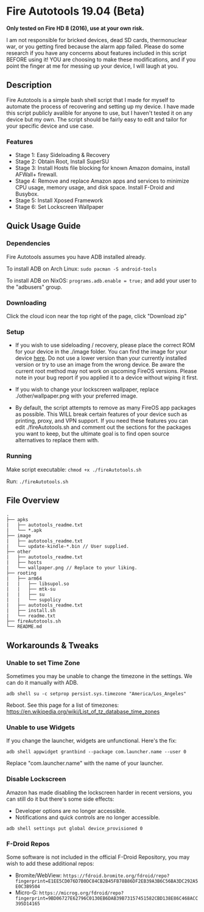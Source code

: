 # Fire Autotools 19.04 (Beta)
**Only tested on Fire HD 8 (2016), use at your own risk.**

I am not responsible for bricked devices, dead SD cards, thermonuclear war, or you getting fired because the alarm app failed. Please do some research if you have any concerns about features included in this script BEFORE using it! YOU are choosing to make these modifications, and if you point the finger at me for messing up your device, I will laugh at you.

## Description
Fire Autotools is a simple bash shell script that I made for myself to automate the process of recovering and setting up my device. I have made this script publicly avalible for anyone to use, but I haven't tested it on any device but my own. The script should be fairly easy to edit and tailor for your specific device and use case.
### Features
* Stage 1: Easy Sideloading & Recovery
* Stage 2: Obtain Root, Install SuperSU
* Stage 3: Install Hosts file blocking for known Amazon domains, install AFWall+ firewall.
* Stage 4: Remove and replace Amazon apps and services to minimize CPU usage, memory usage, and disk space. Install F-Droid and Busybox.
* Stage 5: Install Xposed Framework
* Stage 6: Set Lockscreen Wallpaper

## Quick Usage Guide
### Dependencies
Fire Autotools assumes you have ADB installed already.

To install ADB on Arch Linux: ```sudo pacman -S android-tools```

To install ADB on NixOS: ```programs.adb.enable = true;``` and add your user to the "adbusers" group.

### Downloading
Click the cloud icon near the top right of the page, click "Download zip"

### Setup
* If you wish to use sideloading / recovery, please place the correct ROM for your device in the ./image folder. You can find the image for your device [here](https://www.amazon.com/gp/help/customer/display.html/ref=hp_bc_nav?ie=UTF8&nodeId=200529680). Do not use a lower version than your currently installed version or try to use an image from the wrong device. Be aware the current root method may not work on upcoming FireOS versions. Please note in your bug report if you applied it to a device without wiping it first.

* If you wish to change your lockscreen wallpaper, replace ./other/wallpaper.png with your preferred image.

* By default, the script attempts to remove as many FireOS app packages as possible. This WILL break certain features of your device such as printing, proxy, and VPN support. If you need these features you can edit ./fireAutotools.sh and comment out the sections for the packages you want to keep, but the ultimate goal is to find open source alternatives to replace them with.


### Running

Make script executable: ```chmod +x ./fireAutotools.sh```

Run: ```./fireAutotools.sh```

## File Overview
```
.
├── apks
|   ├── autotools_readme.txt
|   └── *.apk
├── image
|   ├── autotools_readme.txt
|   └── update-kindle-*.bin // User supplied.
├── other
|   ├── autotools_readme.txt
|   ├── hosts
|   └── wallpaper.png // Replace to your liking.
├── rooting
|   ├── arm64
|   |   ├── libsupol.so
|   |   ├── mtk-su
|   |   ├── su
|   |   └── supolicy
|   ├── autotools_readme.txt
|   ├── install.sh
|   └── readme.txt
├── fireAutotools.sh
└── README.md
```

## Workarounds & Tweaks
### Unable to set Time Zone
Sometimes you may be unable to change the timezone in the settings. We can do it manually with ADB.

```adb shell su -c setprop persist.sys.timezone "America/Los_Angeles"```

Reboot. See this page for a list of timezones: https://en.wikipedia.org/wiki/List_of_tz_database_time_zones

### Unable to use Widgets
If you change the launcher, widgets are unfunctional. Here's the fix:

```adb shell appwidget grantbind --package com.launcher.name --user 0```

Replace "com.launcher.name" with the name of your launcher.

### Disable Lockscreen
Amazon has made disabling the lockscreen harder in recent versions, you can still do it but there's some side effects:
* Developer options are no longer accessible.
* Notifications and quick controls are no longer accessible.

```adb shell settings put global device_provisioned 0```

### F-Droid Repos
Some software is not included in the official F-Droid Repository, you may wish to add these additional repos:
* Bromite/WebView: ```https://fdroid.bromite.org/fdroid/repo?fingerprint=E1EE5CD076D7B0DC84CB2B45FB78B86DF2EB39A3B6C56BA3DC292A5E0C3B9504```
* Micro-G: ```https://microg.org/fdroid/repo?fingerprint=9BD06727E62796C0130EB6DAB39B73157451582CBD138E86C468ACC395D14165```